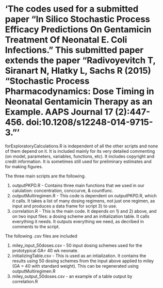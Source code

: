 # ‘The codes used for a submitted paper “In Silico Stochastic Process Efficacy Predictions On Gentamicin Treatment Of Neonatal E. Coli Infections.” This submitted paper extends the paper “Radivoyevitch T, Siranart N, Hlatky L, Sachs R (2015) “Stochastic Process Pharmacodynamics: Dose Timing in Neonatal Gentamicin Therapy as an Example. AAPS Journal 17 (2):447-456. doi:10.1208/s12248-014-9715-3.”’

forExploratoryCalculations.R is independent of all the other scripts and none of them depend on it. It is included mainly for its very detailed commenting (on model, parameters, variables, functions, etc). It includes copyright and credit information. It is sometimes still used for preliminary estimates and for making figures.

The three main scripts are the following.
   1) outputPKPD.R - Contains three main functions that we used in our calulation: concentration, conccurve, & countfunc. 
   2) outputMultiregimen.R - This code is dependent on outputPKPD.R, which it calls.  It takes a list of many dosing regimens, not just one regimen, as input and produces a data frame for script 3) to use.
   3) correlation.R - This is the main code. It depends on 1) and 2) above, and on two input files: a dosing scheme and an initialization table. It calls everything it needs. It outputs everything we need, as decribed in comments to the script.

The following .csv files are included
   1) miley_input_50doses.csv - 50 input dosing schemes used for the prototypical GA= 40 wk neonate.
   2) initializingTable.csv - This is used as an intialization. It contains the results using 50 dosing schemes from the input above applied to miley (GA = 40 with standard weight). This can be regenerated using outputMultiregimen.R
   3) miley_output_50doses.csv - an example of a table output by correlation.R 